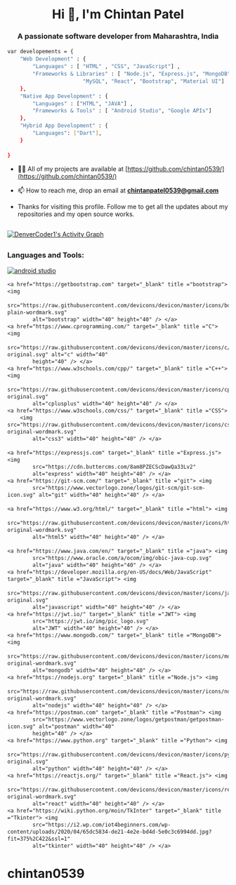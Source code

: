 <h1 align="center">Hi 👋, I'm Chintan Patel</h1>
<h3 align="center">A passionate software developer from Maharashtra, India</h3>

```sh
var developements = {
    "Web Development" : {
        "Languages" : [ "HTML" , "CSS", "JavaScript"] ,
        "Frameworks & Libraries" : [ "Node.js", "Express.js", "MongoDB",
                        "MySQL", "React", "Bootstrap", "Material UI"]
    },
    "Native App Development" : {
        "Languages" : ["HTML", "JAVA"] ,
        "Frameworks & Tools" : [ "Android Studio", "Google APIs"]
    },
    "Hybrid App Development" : {
        "Languages": ["Dart"],
    }
    
}
```

<!-- <div align=right>
    <a href="https://github.com/anuraghazra/github-readme-stats">
      <img width=325 align="right" src="https://github-readme-stats.vercel.app/api/top-langs/?username=chintan0539&langs_count=20&theme=highcontrast&layout=compact" />
    </a>
</div> -->

- 👨‍💻 All of my projects are available at
  [https://github.com/chintan0539/](https://github.com/chintan0539/)

- 📫 How to reach me, drop an email at **chintanpatel0539@gmail.com**
<!-- - My CV website:  -->
- Thanks for visiting this profile. Follow me to get all the updates about my repositories and my open source works.

##

<a href="https://github.com/ashutosh00710/github-readme-activity-graph"><img alt="DenverCoder1's Activity Graph" src="https://activity-graph.herokuapp.com/graph?username=chintan0539&bg_color=1F222E&color=F8D866&line=F85D7F&point=FFFFFF&hide_border=true" /></a>

##

<h3 align="left">Languages and Tools:</h3>
<p align="left">
    <a href="https://developer.android.com/studio" target="_blank" title ="android studio"> <img
            src="https://2.bp.blogspot.com/-tzm1twY_ENM/XlCRuI0ZkRI/AAAAAAAAOso/BmNOUANXWxwc5vwslNw3WpjrDlgs9PuwQCLcBGAsYHQ/s1600/pasted%2Bimage%2B0.png"
            alt="android studio" width="40" height="40" /> </a>
    
    
    <a href="https://getbootstrap.com" target="_blank" title ="bootstrap"> <img
            src="https://raw.githubusercontent.com/devicons/devicon/master/icons/bootstrap/bootstrap-plain-wordmark.svg"
            alt="bootstrap" width="40" height="40" /> </a>
    <a href="https://www.cprogramming.com/" target="_blank" title ="C"> <img
            src="https://raw.githubusercontent.com/devicons/devicon/master/icons/c/c-original.svg" alt="c" width="40"
            height="40" /> </a>
    <a href="https://www.w3schools.com/cpp/" target="_blank" title ="C++"> <img
            src="https://raw.githubusercontent.com/devicons/devicon/master/icons/cplusplus/cplusplus-original.svg"
            alt="cplusplus" width="40" height="40" /> </a>
    <a href="https://www.w3schools.com/css/" target="_blank" title ="CSS">
        <img src="https://raw.githubusercontent.com/devicons/devicon/master/icons/css3/css3-original-wordmark.svg"
            alt="css3" width="40" height="40" /> </a>

    <a href="https://expressjs.com" target="_blank" title ="Express.js"> <img
            src="https://cdn.buttercms.com/8am8PZECScDawQa33Lv2"
            alt="express" width="40" height="40" /> </a>
    <a href="https://git-scm.com/" target="_blank" title ="git"> <img
            src="https://www.vectorlogo.zone/logos/git-scm/git-scm-icon.svg" alt="git" width="40" height="40" /> </a>
    
    <a href="https://www.w3.org/html/" target="_blank" title ="html"> <img
            src="https://raw.githubusercontent.com/devicons/devicon/master/icons/html5/html5-original-wordmark.svg"
            alt="html5" width="40" height="40" /> </a>
    
    <a href="https://www.java.com/en/" target="_blank" title ="java"> <img
            src="https://www.oracle.com/a/ocom/img/obic-java-cup.svg"
            alt="java" width="40" height="40" /> </a>
    <a href="https://developer.mozilla.org/en-US/docs/Web/JavaScript" target="_blank" title ="JavaScript"> <img
            src="https://raw.githubusercontent.com/devicons/devicon/master/icons/javascript/javascript-original.svg"
            alt="javascript" width="40" height="40" /> </a>
    <a href="https://jwt.io/" target="_blank" title ="JWT"> <img
            src="https://jwt.io/img/pic_logo.svg"
            alt="JWT" width="40" height="40" /> </a>
    <a href="https://www.mongodb.com/" target="_blank" title ="MongoDB"> <img
            src="https://raw.githubusercontent.com/devicons/devicon/master/icons/mongodb/mongodb-original-wordmark.svg"
            alt="mongodb" width="40" height="40" /> </a>
    <a href="https://nodejs.org" target="_blank" title ="Node.js"> <img
            src="https://raw.githubusercontent.com/devicons/devicon/master/icons/nodejs/nodejs-original-wordmark.svg"
            alt="nodejs" width="40" height="40" /> </a>
    <a href="https://postman.com" target="_blank" title ="Postman"> <img
            src="https://www.vectorlogo.zone/logos/getpostman/getpostman-icon.svg" alt="postman" width="40"
            height="40" /> </a>
    <a href="https://www.python.org" target="_blank" title ="Python"> <img
            src="https://raw.githubusercontent.com/devicons/devicon/master/icons/python/python-original.svg"
            alt="python" width="40" height="40" /> </a>
    <a href="https://reactjs.org/" target="_blank" title ="React.js"> <img
            src="https://raw.githubusercontent.com/devicons/devicon/master/icons/react/react-original-wordmark.svg"
            alt="react" width="40" height="40" /> </a>
    <a href="https://wiki.python.org/moin/TkInter" target="_blank" title ="Tkinter"> <img
            src="https://i2.wp.com/iot4beginners.com/wp-content/uploads/2020/04/65dc5834-de21-4e2e-bd4d-5e0c3c6994dd.jpg?fit=375%2C422&ssl=1"
            alt="tkinter" width="40" height="40" /> </a>



</p>



# chintan0539
